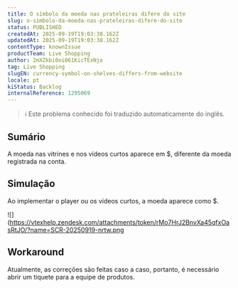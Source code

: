 ```yaml
---
title: O símbolo da moeda nas prateleiras difere do site
slug: o-simbolo-da-moeda-nas-prateleiras-difere-do-site
status: PUBLISHED
createdAt: 2025-09-19T19:03:38.162Z
updatedAt: 2025-09-19T19:03:38.162Z
contentType: knownIssue
productTeam: Live Shopping
author: 2mXZkbi0oi061KicTExNjo
tag: Live Shopping
slugEN: currency-symbol-on-shelves-differs-from-website
locale: pt
kiStatus: Backlog
internalReference: 1295069
---
```


>ℹ️ Este problema conhecido foi traduzido automaticamente do inglês.

## Sumário


A moeda nas vitrines e nos vídeos curtos aparece em $, diferente da moeda registrada na conta.
## Simulação


Ao implementar o player ou os vídeos curtos, a moeda aparece como $.

 ![](https://vtexhelp.zendesk.com/attachments/token/rMo7HrJ2BnvXa45qfxOasRtJO/?name=SCR-20250919-nrtw.png
## Workaround


Atualmente, as correções são feitas caso a caso, portanto, é necessário abrir um tíquete para a equipe de produtos.


